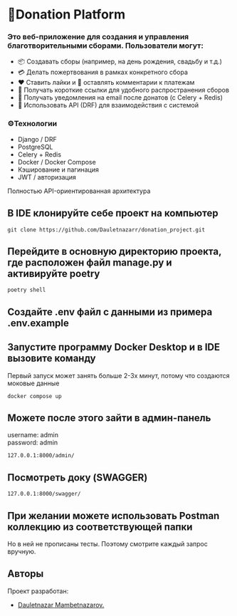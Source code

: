 # 💸Donation Platform   
### Это веб-приложение для создания и управления благотворительными сборами. Пользователи могут:   
+ 📦 Создавать сборы (например, на день рождения, свадьбу и т.д.)   
+ 💳 Делать пожертвования в рамках конкретного сбора   
+ ❤️ Ставить лайки и 💬 оставлять комментарии к платежам   
+ 📎 Получать короткие ссылки для удобного распространения сборов   
+ 📩 Получать уведомления на email после донатов (с Celery + Redis)   
+ 🚀 Использовать API (DRF) для взаимодействия с системой   
   
### ⚙️Технологии   
+ Django / DRF   
+ PostgreSQL   
+ Celery + Redis   
+ Docker / Docker Compose   
+ Кэширование и пагинация   
+ JWT / авторизация   
   
Полностью API-ориентированная архитектура   


## В IDE клонируйте себе проект на компьютер
```
git clone https://github.com/Dauletnazarr/donation_project.git
```

## Перейдите в основную директорию проекта, где расположен файл manage.py и активируйте poetry
```
poetry shell
```

## Создайте .env файл с данными из примера .env.example

## Запустите программу Docker Desktop и в IDE вызовите команду
Первый запуск может занять больше 2-3х минут, потому что создаются моковые данные   
```
docker compose up
```

## Можете после этого зайти в админ-панель
username: admin   
password: admin
```
127.0.0.1:8000/admin/
```

## Посмотреть доку (SWAGGER)
```
127.0.0.1:8000/swagger/
```

## При желании можете использовать Postman коллекцию из соответствующей папки
Но в ней не прописаны тесты. Поэтому смотрите каждый запрос вручную.

## Авторы
Проект разработан:
* [Dauletnazar Mambetnazarov.](https://github.com/Dauletnazarr/)

